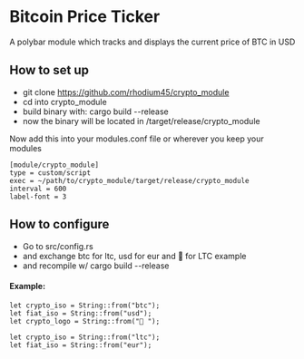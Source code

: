 
# Bitcoin Price Ticker

A polybar module which tracks and displays the current price of BTC in USD

## How to set up

 * git clone https://github.com/rhodium45/crypto_module
 * cd into crypto_module
 * build binary with: cargo build --release
 * now the binary will be located in /target/release/crypto_module

 Now add this into your modules.conf file or wherever you keep your modules

```
[module/crypto_module]
type = custom/script
exec = ~/path/to/crypto_module/target/release/crypto_module
interval = 600
label-font = 3
```

## How to configure
 
 * Go to src/config.rs
 * and exchange btc for ltc, usd for eur and  for LTC example
 * and recompile w/ cargo build --release

#### Example:

```
let crypto_iso = String::from("btc");
let fiat_iso = String::from("usd");
let crypto_logo = String::from(" ");
``` 

```
let crypto_iso = String::from("ltc");
let fiat_iso = String::from("eur");